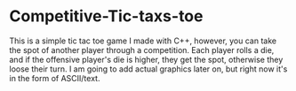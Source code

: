 # Competitive-Tic-taxs-toe

This is a simple tic tac toe game I made with C++, however, you can take the spot of another player through a competition.
Each player rolls a die, and if the offensive player's die is higher, they get the spot, otherwise they loose their turn. I
am going to add actual graphics later on, but right now it's in the form of ASCII/text.
